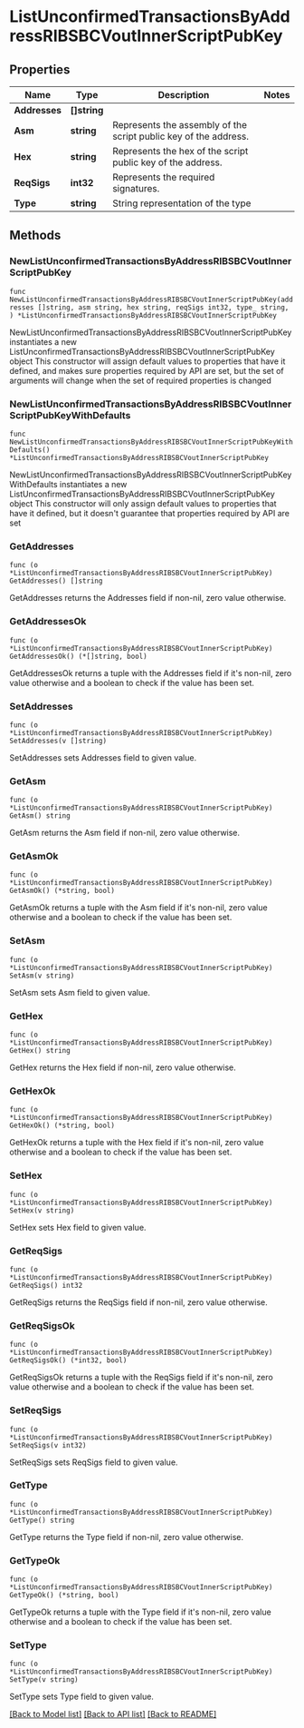 # ListUnconfirmedTransactionsByAddressRIBSBCVoutInnerScriptPubKey

## Properties

Name | Type | Description | Notes
------------ | ------------- | ------------- | -------------
**Addresses** | **[]string** |  | 
**Asm** | **string** | Represents the assembly of the script public key of the address. | 
**Hex** | **string** | Represents the hex of the script public key of the address. | 
**ReqSigs** | **int32** | Represents the required signatures. | 
**Type** | **string** | String representation of the type | 

## Methods

### NewListUnconfirmedTransactionsByAddressRIBSBCVoutInnerScriptPubKey

`func NewListUnconfirmedTransactionsByAddressRIBSBCVoutInnerScriptPubKey(addresses []string, asm string, hex string, reqSigs int32, type_ string, ) *ListUnconfirmedTransactionsByAddressRIBSBCVoutInnerScriptPubKey`

NewListUnconfirmedTransactionsByAddressRIBSBCVoutInnerScriptPubKey instantiates a new ListUnconfirmedTransactionsByAddressRIBSBCVoutInnerScriptPubKey object
This constructor will assign default values to properties that have it defined,
and makes sure properties required by API are set, but the set of arguments
will change when the set of required properties is changed

### NewListUnconfirmedTransactionsByAddressRIBSBCVoutInnerScriptPubKeyWithDefaults

`func NewListUnconfirmedTransactionsByAddressRIBSBCVoutInnerScriptPubKeyWithDefaults() *ListUnconfirmedTransactionsByAddressRIBSBCVoutInnerScriptPubKey`

NewListUnconfirmedTransactionsByAddressRIBSBCVoutInnerScriptPubKeyWithDefaults instantiates a new ListUnconfirmedTransactionsByAddressRIBSBCVoutInnerScriptPubKey object
This constructor will only assign default values to properties that have it defined,
but it doesn't guarantee that properties required by API are set

### GetAddresses

`func (o *ListUnconfirmedTransactionsByAddressRIBSBCVoutInnerScriptPubKey) GetAddresses() []string`

GetAddresses returns the Addresses field if non-nil, zero value otherwise.

### GetAddressesOk

`func (o *ListUnconfirmedTransactionsByAddressRIBSBCVoutInnerScriptPubKey) GetAddressesOk() (*[]string, bool)`

GetAddressesOk returns a tuple with the Addresses field if it's non-nil, zero value otherwise
and a boolean to check if the value has been set.

### SetAddresses

`func (o *ListUnconfirmedTransactionsByAddressRIBSBCVoutInnerScriptPubKey) SetAddresses(v []string)`

SetAddresses sets Addresses field to given value.


### GetAsm

`func (o *ListUnconfirmedTransactionsByAddressRIBSBCVoutInnerScriptPubKey) GetAsm() string`

GetAsm returns the Asm field if non-nil, zero value otherwise.

### GetAsmOk

`func (o *ListUnconfirmedTransactionsByAddressRIBSBCVoutInnerScriptPubKey) GetAsmOk() (*string, bool)`

GetAsmOk returns a tuple with the Asm field if it's non-nil, zero value otherwise
and a boolean to check if the value has been set.

### SetAsm

`func (o *ListUnconfirmedTransactionsByAddressRIBSBCVoutInnerScriptPubKey) SetAsm(v string)`

SetAsm sets Asm field to given value.


### GetHex

`func (o *ListUnconfirmedTransactionsByAddressRIBSBCVoutInnerScriptPubKey) GetHex() string`

GetHex returns the Hex field if non-nil, zero value otherwise.

### GetHexOk

`func (o *ListUnconfirmedTransactionsByAddressRIBSBCVoutInnerScriptPubKey) GetHexOk() (*string, bool)`

GetHexOk returns a tuple with the Hex field if it's non-nil, zero value otherwise
and a boolean to check if the value has been set.

### SetHex

`func (o *ListUnconfirmedTransactionsByAddressRIBSBCVoutInnerScriptPubKey) SetHex(v string)`

SetHex sets Hex field to given value.


### GetReqSigs

`func (o *ListUnconfirmedTransactionsByAddressRIBSBCVoutInnerScriptPubKey) GetReqSigs() int32`

GetReqSigs returns the ReqSigs field if non-nil, zero value otherwise.

### GetReqSigsOk

`func (o *ListUnconfirmedTransactionsByAddressRIBSBCVoutInnerScriptPubKey) GetReqSigsOk() (*int32, bool)`

GetReqSigsOk returns a tuple with the ReqSigs field if it's non-nil, zero value otherwise
and a boolean to check if the value has been set.

### SetReqSigs

`func (o *ListUnconfirmedTransactionsByAddressRIBSBCVoutInnerScriptPubKey) SetReqSigs(v int32)`

SetReqSigs sets ReqSigs field to given value.


### GetType

`func (o *ListUnconfirmedTransactionsByAddressRIBSBCVoutInnerScriptPubKey) GetType() string`

GetType returns the Type field if non-nil, zero value otherwise.

### GetTypeOk

`func (o *ListUnconfirmedTransactionsByAddressRIBSBCVoutInnerScriptPubKey) GetTypeOk() (*string, bool)`

GetTypeOk returns a tuple with the Type field if it's non-nil, zero value otherwise
and a boolean to check if the value has been set.

### SetType

`func (o *ListUnconfirmedTransactionsByAddressRIBSBCVoutInnerScriptPubKey) SetType(v string)`

SetType sets Type field to given value.



[[Back to Model list]](../README.md#documentation-for-models) [[Back to API list]](../README.md#documentation-for-api-endpoints) [[Back to README]](../README.md)


